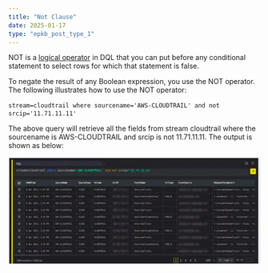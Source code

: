 ```yaml
---
title: "Not Clause"
date: 2025-01-17
type: "epkb_post_type_1"
---
```


  
NOT is a [logical operator](https://mode.com/sql-tutorial/sql-logical-operators) in DQL that you can put before any conditional statement to select rows for which that statement is false.

To negate the result of any Boolean expression, you use the NOT operator. The following illustrates how to use the NOT operator:

```
stream=cloudtrail where sourcename='AWS-CLOUDTRAIL' and not srcip='11.71.11.11'
```

The above query will retrieve all the fields from stream cloudtrail where the sourcename is AWS-CLOUDTRAIL and srcip is not 11.71.11.11. The output is shown as below:

![image 1-Dec-06-2023-04-22-06-7896-AM](./Images/Images%20Not%20Clause/image201-Dec-06-2023-04-22-06-7896-AM.webp)

